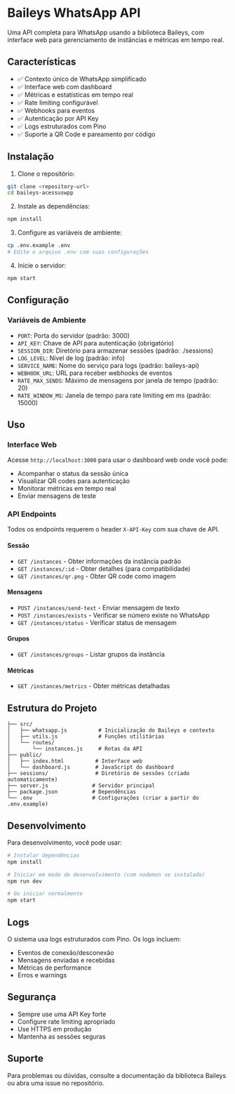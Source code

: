 # Baileys WhatsApp API

Uma API completa para WhatsApp usando a biblioteca Baileys, com interface web para gerenciamento de instâncias e métricas em tempo real.

## Características

- ✅ Contexto único de WhatsApp simplificado
- ✅ Interface web com dashboard
- ✅ Métricas e estatísticas em tempo real
- ✅ Rate limiting configurável
- ✅ Webhooks para eventos
- ✅ Autenticação por API Key
- ✅ Logs estruturados com Pino
- ✅ Suporte a QR Code e pareamento por código

## Instalação

1. Clone o repositório:
```bash
git clone <repository-url>
cd baileys-acessuswpp
```

2. Instale as dependências:
```bash
npm install
```

3. Configure as variáveis de ambiente:
```bash
cp .env.example .env
# Edite o arquivo .env com suas configurações
```

4. Inicie o servidor:
```bash
npm start
```

## Configuração

### Variáveis de Ambiente

- `PORT`: Porta do servidor (padrão: 3000)
- `API_KEY`: Chave de API para autenticação (obrigatório)
- `SESSION_DIR`: Diretório para armazenar sessões (padrão: ./sessions)
- `LOG_LEVEL`: Nível de log (padrão: info)
- `SERVICE_NAME`: Nome do serviço para logs (padrão: baileys-api)
- `WEBHOOK_URL`: URL para receber webhooks de eventos
- `RATE_MAX_SENDS`: Máximo de mensagens por janela de tempo (padrão: 20)
- `RATE_WINDOW_MS`: Janela de tempo para rate limiting em ms (padrão: 15000)

## Uso

### Interface Web

Acesse `http://localhost:3000` para usar o dashboard web onde você pode:

- Acompanhar o status da sessão única
- Visualizar QR codes para autenticação
- Monitorar métricas em tempo real
- Enviar mensagens de teste

### API Endpoints

Todos os endpoints requerem o header `X-API-Key` com sua chave de API.

#### Sessão

- `GET /instances` - Obter informações da instância padrão
- `GET /instances/:id` - Obter detalhes (para compatibilidade)
- `GET /instances/qr.png` - Obter QR code como imagem

#### Mensagens

- `POST /instances/send-text` - Enviar mensagem de texto
- `POST /instances/exists` - Verificar se número existe no WhatsApp
- `GET /instances/status` - Verificar status de mensagem

#### Grupos

- `GET /instances/groups` - Listar grupos da instância

#### Métricas

- `GET /instances/metrics` - Obter métricas detalhadas

## Estrutura do Projeto

```
├── src/
│   ├── whatsapp.js          # Inicialização do Baileys e contexto
│   ├── utils.js             # Funções utilitárias
│   └── routes/
│       └── instances.js     # Rotas da API
├── public/
│   ├── index.html          # Interface web
│   └── dashboard.js        # JavaScript do dashboard
├── sessions/               # Diretório de sessões (criado automaticamente)
├── server.js              # Servidor principal
├── package.json           # Dependências
└── .env                   # Configurações (criar a partir do .env.example)
```

## Desenvolvimento

Para desenvolvimento, você pode usar:

```bash
# Instalar dependências
npm install

# Iniciar em modo de desenvolvimento (com nodemon se instalado)
npm run dev

# Ou iniciar normalmente
npm start
```

## Logs

O sistema usa logs estruturados com Pino. Os logs incluem:

- Eventos de conexão/desconexão
- Mensagens enviadas e recebidas
- Métricas de performance
- Erros e warnings

## Segurança

- Sempre use uma API Key forte
- Configure rate limiting apropriado
- Use HTTPS em produção
- Mantenha as sessões seguras

## Suporte

Para problemas ou dúvidas, consulte a documentação da biblioteca Baileys ou abra uma issue no repositório.
